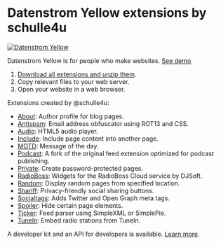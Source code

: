 Datenstrom Yellow extensions by schulle4u
======================================
[![Datenstrom Yellow](https://raw.githubusercontent.com/datenstrom/yellow-developers/master/media/images/datenstrom-yellow-en.jpg)](https://datenstrom.se/yellow/)

Datenstrom Yellow is for people who make websites. [See demo](https://developers.datenstrom.se/extensions/).

1. [Download all extensions and unzip them](https://github.com/schulle4u/yellow-extensions-schulle4u/archive/master.zip).  
2. Copy relevant files to your web server.  
3. Open your website in a web browser.

Extensions created by @schulle4u:

* [About](https://github.com/schulle4u/yellow-extensions-schulle4u/tree/master/about): 
  Author profile for blog pages.
* [Antispam](https://github.com/schulle4u/yellow-extensions-schulle4u/tree/master/antispam): 
  Email address obfuscator using ROT13 and CSS.
* [Audio](https://github.com/schulle4u/yellow-extensions-schulle4u/tree/master/audio): 
  HTML5 audio player.
* [Include](https://github.com/schulle4u/yellow-extensions-schulle4u/tree/master/include): 
  Include page content into another page.
* [MOTD](https://github.com/schulle4u/yellow-extensions-schulle4u/tree/master/motd): 
  Message of the day.
* [Podcast](https://github.com/schulle4u/yellow-extensions-schulle4u/tree/master/podcast): 
  A fork of the original feed extension optimized for podcast publishing.
* [Private](https://github.com/schulle4u/yellow-extensions-schulle4u/tree/master/private): 
  Create password-protected pages.
* [RadioBoss](https://github.com/schulle4u/yellow-extensions-schulle4u/tree/master/radioboss): 
  Widgets for the RadioBoss Cloud service by DJSoft.
* [Random](https://github.com/schulle4u/yellow-extensions-schulle4u/tree/master/random): 
  Display random pages from specified location.
* [Shariff](https://github.com/schulle4u/yellow-extensions-schulle4u/tree/master/shariff): 
  Privacy-friendly social sharing buttons.
* [Socialtags](https://github.com/schulle4u/yellow-extensions-schulle4u/tree/master/socialtags): 
  Adds Twitter and Open Graph meta tags.
* [Spoiler](https://github.com/schulle4u/yellow-extensions-schulle4u/tree/master/spoiler): 
  Hide certain page elements.
* [Ticker](https://github.com/schulle4u/yellow-extensions-schulle4u/tree/master/ticker): 
  Feed parser using SimpleXML or SimplePie.
* [TuneIn](https://github.com/schulle4u/yellow-extensions-schulle4u/tree/master/tunein): 
  Embed radio stations from TuneIn.

A developer kit and an API for developers is available. [Learn more](https://developers.datenstrom.se/help/).
